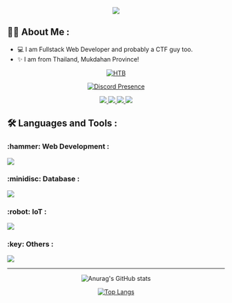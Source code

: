 <div align="center">
  <img src="https://count.getloli.com/get/@luna-zx?theme=rule34">
</div>

### <h2>:man_technologist: About Me : </h2>
- :computer: I am Fullstack Web Developer and probably a CTF guy too.
- :sparkles: I am from Thailand, Mukdahan Province!

<div align="center">
  
  [![HTB](https://www.hackthebox.eu/badge/image/1397904)](https://app.hackthebox.com/users/1397904)
</div>
 
<div align="center">

  [![Discord Presence](https://lanyard.cnrad.dev/api/939819492836524032?showDisplayName=true&hideStatus=true&hideDecoration=false)](https://discord.com/users/939819492836524032)
  
</div>

<div align="center">
  <div id="badges">
  <a href="https://app.hackthebox.com/users/1397904">
  <img src="https://img.shields.io/badge/-HackTheBox-%239FEF00?style=for-the-badge&logo=hackthebox&logoColor=white">
  </a>

  <a href="https://tryhackme.com/r/p/LunaHTTP">
  <img src="https://img.shields.io/badge/-TryHackMe-%23212C42?style=for-the-badge&logo=tryhackme&logoColor=white">
  </a>

  <a href="https://hackerone.com/luna_zx_001">
  <img src="https://img.shields.io/badge/-HackerOne-%23494649?style=for-the-badge&logo=hackerone&logoColor=white">
  </a>
  
  <a href="https://www.youtube.com/watch?v=dQw4w9WgXcQ">
  <img src="https://img.shields.io/badge/YouTube-red?style=for-the-badge&logo=youtube&logoColor=white">
  </a>
</div>
</div>

### <h2>:hammer_and_wrench: Languages and Tools :</h2>
<div>
   <h3>:hammer: Web Development : </h3>
  <img src="https://skillicons.dev/icons?i=html,css,js,typescript,nodejs,react,next,bootstrap,express" />
</div>

<div>
   <h3>:minidisc: Database : </h3>
  <img src="https://skillicons.dev/icons?i=mongodb,mysql,prisma" />
</div>

<div>
   <h3>:robot: IoT : </h3>
  <img src="https://skillicons.dev/icons?i=cs,arduino" />
</div>

<div>
   <h3>:key: Others : </h3>
  <img src="https://skillicons.dev/icons?i=vscode,linux,docker,git,postman,bash" />
</div>

---
<div align="center">
  
 ![Anurag's GitHub stats](https://github-readme-stats.vercel.app/api?username=luna-zx&show_icons=true&theme=react)
  
</div>

<div align="center">


[![Top Langs](https://github-readme-stats.vercel.app/api/top-langs/?username=luna-zx&layout=compact&theme=react)](https://github.com/anuraghazra/github-readme-stats)
  
</div>
